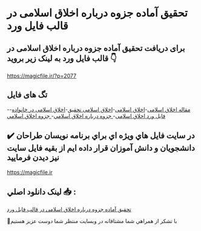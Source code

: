 # تحقیق آماده جزوه درباره اخلاق اسلامی در قالب فایل ورد

## برای دریافت تحقیق آماده جزوه درباره اخلاق اسلامی در قالب فایل ورد به لینک زیر بروید 👇

https://magicfile.ir/?p=2077

## تگ های فایل

-[مقاله اخلاق اسلامی](https://magicfile.ir/product/%d8%aa%d8%ad%d9%82%db%8c%d9%82-%d8%a2%d9%85%d8%a7%d8%af%d9%87-%d8%ac%d8%b2%d9%88%d9%87-%d8%af%d8%b1%d8%a8%d8%a7%d8%b1%d9%87-%d8%a7%d8%ae%d9%84%d8%a7%d9%82-%d8%a7%d8%b3%d9%84%d8%a7%d9%85%d9%8a/)-[اخلاق اسلامی](https://magicfile.ir/product/%d8%aa%d8%ad%d9%82%db%8c%d9%82-%d8%a2%d9%85%d8%a7%d8%af%d9%87-%d8%ac%d8%b2%d9%88%d9%87-%d8%af%d8%b1%d8%a8%d8%a7%d8%b1%d9%87-%d8%a7%d8%ae%d9%84%d8%a7%d9%82-%d8%a7%d8%b3%d9%84%d8%a7%d9%85%d9%8a/)-[اخلاق اسلامی تحقیق](https://magicfile.ir/product/%d8%aa%d8%ad%d9%82%db%8c%d9%82-%d8%a2%d9%85%d8%a7%d8%af%d9%87-%d8%ac%d8%b2%d9%88%d9%87-%d8%af%d8%b1%d8%a8%d8%a7%d8%b1%d9%87-%d8%a7%d8%ae%d9%84%d8%a7%d9%82-%d8%a7%d8%b3%d9%84%d8%a7%d9%85%d9%8a/)-[اخلاق اسلامی در خانواده](https://magicfile.ir/product/%d8%aa%d8%ad%d9%82%db%8c%d9%82-%d8%a2%d9%85%d8%a7%d8%af%d9%87-%d8%ac%d8%b2%d9%88%d9%87-%d8%af%d8%b1%d8%a8%d8%a7%d8%b1%d9%87-%d8%a7%d8%ae%d9%84%d8%a7%d9%82-%d8%a7%d8%b3%d9%84%d8%a7%d9%85%d9%8a/)-[فایل ورد اخلاق اسلامی](https://magicfile.ir/product/%d8%aa%d8%ad%d9%82%db%8c%d9%82-%d8%a2%d9%85%d8%a7%d8%af%d9%87-%d8%ac%d8%b2%d9%88%d9%87-%d8%af%d8%b1%d8%a8%d8%a7%d8%b1%d9%87-%d8%a7%d8%ae%d9%84%d8%a7%d9%82-%d8%a7%d8%b3%d9%84%d8%a7%d9%85%d9%8a/)-[ جزوه درباره اخلاق اسلامي](https://magicfile.ir/product/%d8%aa%d8%ad%d9%82%db%8c%d9%82-%d8%a2%d9%85%d8%a7%d8%af%d9%87-%d8%ac%d8%b2%d9%88%d9%87-%d8%af%d8%b1%d8%a8%d8%a7%d8%b1%d9%87-%d8%a7%d8%ae%d9%84%d8%a7%d9%82-%d8%a7%d8%b3%d9%84%d8%a7%d9%85%d9%8a/)-[ جزوه اخلاق اسلامي](https://magicfile.ir/product/%d8%aa%d8%ad%d9%82%db%8c%d9%82-%d8%a2%d9%85%d8%a7%d8%af%d9%87-%d8%ac%d8%b2%d9%88%d9%87-%d8%af%d8%b1%d8%a8%d8%a7%d8%b1%d9%87-%d8%a7%d8%ae%d9%84%d8%a7%d9%82-%d8%a7%d8%b3%d9%84%d8%a7%d9%85%d9%8a/)

## ✔️ در سايت فايل هاي ويژه اي براي برنامه نويسان طراحان دانشجويان و دانش آموزان قرار داده ايم از بقيه فايل سايت نيز ديدن فرماييد

https://magicfile.ir


## لينک دانلود اصلي 📥 :

[تحقیق آماده جزوه درباره اخلاق اسلامی در قالب فایل ورد](https://magicfile.ir/product/%d8%aa%d8%ad%d9%82%db%8c%d9%82-%d8%a2%d9%85%d8%a7%d8%af%d9%87-%d8%ac%d8%b2%d9%88%d9%87-%d8%af%d8%b1%d8%a8%d8%a7%d8%b1%d9%87-%d8%a7%d8%ae%d9%84%d8%a7%d9%82-%d8%a7%d8%b3%d9%84%d8%a7%d9%85%d9%8a/) 


🙏با تشکر از همراهي شما مشتاقانه در وبسایت منتظر شما دوست عزیز هستیم

